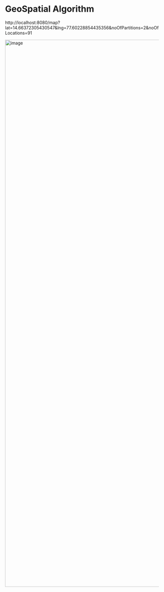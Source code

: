 # GeoSpatial Algorithm
http://localhost:8080/map?lat=14.66372305430547&lng=77.60228854435356&noOfPartitions=2&noOfLocations=91

<img width="1792" alt="image" src="https://github.com/vgopari/GeoSpatialAlgorithm/assets/47558150/91295510-a91e-4c17-8f36-e0439a3d0ef0">
